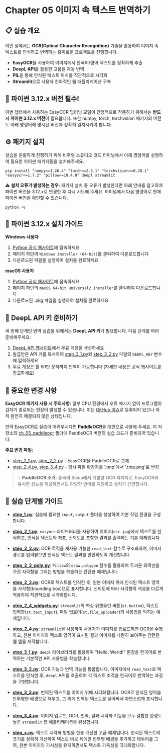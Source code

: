 # Chapter 05 이미지 속 텍스트 번역하기

## 📋 실습 개요
이번 장에서는 **OCR(Optical Character Recognition)** 기술을 활용하여 이미지 속 텍스트를 인식하고 번역하는 흥미로운 프로젝트를 진행합니다. 
- **EasyOCR**을 사용하여 이미지에서 한국어/영어 텍스트를 정확하게 추출
- **DeepL API**를 활용한 고품질 자동 번역
- **PIL**을 통해 인식된 텍스트 위치를 직관적으로 시각화
- **Streamlit**으로 사용자 친화적인 웹 애플리케이션 구축

## 🐍 파이썬 3.12.x 버전 필수!
이번 챕터에서 사용하는 EasyOCR 딥러닝 모델이 안정적으로 작동하기 위해서는 **반드시 파이썬 3.12.x 버전**이 필요합니다. 또한 numpy, torch, torchvision 패키지의 버전도 아래 명령어에 명시된 버전과 정확히 일치시켜야 합니다.

## ⚙️ 패키지 설치
실습을 원활하게 진행하기 위해 비주얼 스튜디오 코드 터미널에서 아래 명령어를 실행하여 필요한 파이썬 패키지들을 설치해주세요.

```shell
pip install "numpy<=1.26.4" "torch<=2.5.1" "torchvision<=0.20.1" "easyocr<=1.7.2" "pillow<=10.4.0" deepl streamlit
```

⚠️ **설치 오류가 발생하는 경우:** 패키지 설치 중 오류가 발생한다면 아래 안내를 참고하여 파이썬 버전을 3.12.x로 변경한 후 다시 시도해 주세요. 터미널에서 다음 명령어로 현재 파이썬 버전을 확인할 수 있습니다.

```shell
python -V
```

## 🔽 파이썬 3.12.x 설치 가이드

**Windows 사용자**
1. [Python 공식 웹사이트](https://www.python.org/downloads/release/python-3127/)에 접속하세요
2. 페이지 하단의 `Windows installer (64-bit)`를 클릭하여 다운로드합니다
3. 다운로드된 파일을 실행하여 설치를 완료하세요

**macOS 사용자**
1. [Python 공식 웹사이트](https://www.python.org/downloads/release/python-3127/)에 접속하세요
2. 페이지 하단의 `macOS 64-bit universal2 installer`를 클릭하여 다운로드합니다
3. 다운로드된 .pkg 파일을 실행하여 설치를 완료하세요

## 🔑 DeepL API 키 준비하기
세 번째 단계인 번역 실습을 위해서는 **DeepL API 키**가 필요합니다. 다음 단계를 따라 준비해주세요:
1. [DeepL API 웹사이트](https://www.deepl.com/pro-api)에서 무료 계정을 생성하세요
2. 발급받은 API 키를 복사하여 [step_3_1.py](./step_3_1.py)와 [step_3_2.py](./step_3_2.py) 파일의 `DEEPL_KEY` 변수에 입력하세요
3. 무료 계정은 월 50만 문자까지 번역이 가능합니다 (자세한 내용은 공식 웹사이트를 참고하세요)

## 🚨 중요한 변경 사항
**EasyOCR 패키지 사용 시 주의사항:** 일부 CPU 환경에서 오류 메시지 없이 프로그램이 갑자기 종료되는 현상이 발생할 수 있습니다. 이는 [GitHub 이슈](https://github.com/JaidedAI/EasyOCR/issues/704)로 등록되어 있으나 아직 완전히 해결되지 않은 상태입니다.

만약 EasyOCR로 실습이 어려우시다면 **PaddleOCR**을 대안으로 사용해 주세요. 이 저장소의 [ch_05_paddleocr](../ch_05_paddleocr) 폴더에 PaddleOCR 버전의 실습 코드가 준비되어 있습니다.

**주요 변경 파일:**
  * [step_2_1.py](../ch_05_paddleocr/step_2_1.py), [step_2_2.py](../ch_05_paddleocr/step_2_2.py) - EasyOCR을 PaddleOCR로 교체
  * [step_2_4.py](../ch_05_paddleocr/step_2_4.py), [step_3_4.py](../ch_05_paddleocr/step_3_4.py) - 임시 파일 확장자를 '.tmp'에서 '.tmp.png'로 변경

> 💡 **PaddleOCR 소개:** 중국의 Baidu에서 개발한 OCR 패키지로, EasyOCR과 유사한 성능을 제공하면서도 다양한 언어를 지원하고 설치가 간편합니다.

## 🚀 실습 단계별 가이드

*   **[step_1.py](step_1.py)**: 실습에 필요한 `input`, `output` 폴더를 생성하여 기본 작업 환경을 구성합니다.

*   **[step_2_1.py](step_2_1.py)**: `easyocr` 라이브러리를 사용하여 이미지(`ocr.jpg`)에서 텍스트를 인식하고, 인식된 텍스트와 좌표, 신뢰도를 포함한 결과를 출력하는 기본 예제입니다.

*   **[step_2_2.py](step_2_2.py)**: OCR 로직을 재사용 가능한 `read_text` 함수로 구조화하여, 이미지 경로를 입력받으면 인식된 텍스트 결과를 반환하도록 개선합니다.

*   **[step_2_3_poly.py](step_2_3_poly.py)**: `Pillow`의 `draw.polygon` 함수를 활용하여 두꺼운 외곽선을 가진 사각형을 그리는 방법을 학습하는 간단한 예제입니다.

*   **[step_2_3.py](step_2_3.py)**: OCR로 텍스트를 인식한 후, 원본 이미지 위에 인식된 텍스트 영역을 사각형(bounding box)으로 표시합니다. 신뢰도에 따라 사각형의 색상을 다르게 적용하여 직관적으로 시각화합니다.

*   **[step_2_4_widgets.py](step_2_4_widgets.py)**: `streamlit`의 핵심 위젯들인 버튼(`st.button`), 텍스트 입력창(`st.text_input`), 파일 업로더(`st.file_uploader`)의 사용법을 익히는 예제입니다.

*   **[step_2_4.py](step_2_4.py)**: `streamlit`을 사용하여 사용자가 이미지를 업로드하면 OCR을 수행하고, 원본 이미지와 텍스트 영역이 표시된 결과 이미지를 나란히 보여주는 간편한 웹 앱을 제작합니다.

*   **[step_3_1.py](step_3_1.py)**: `deepl` 라이브러리를 활용하여 "Hello, World!" 문장을 한국어로 번역하는 기본적인 API 사용법을 학습합니다.

*   **[step_3_2.py](step_3_2.py)**: OCR 기능과 번역 기능을 통합합니다. 이미지에서 `read_text`로 텍스트를 인식한 후, `deepl` API를 호출하여 각 텍스트 조각을 한국어로 번역하는 과정을 구현합니다.

*   **[step_3_3.py](step_3_3.py)**: 번역된 텍스트를 이미지 위에 시각화합니다. OCR로 인식된 영역을 반투명한 배경으로 채우고, 그 위에 번역된 텍스트를 덮어써서 자연스럽게 표시합니다.

*   **[step_3_4.py](step_3_4.py)**: 이미지 업로드, OCR, 번역, 결과 시각화 기능을 모두 결합한 완성도 높은 `streamlit` 웹 애플리케이션을 완성합니다.

*   **[step_x.py](step_x.py)**: 텍스트 시각화 방법을 한층 개선한 고급 예제입니다. 인식된 텍스트의 크기를 정확히 계산하여 텍스트 바로 뒤에만 반투명 배경을 추가하고 테두리를 그려, 원본 이미지의 가시성을 유지하면서도 텍스트 가독성을 극대화합니다.
